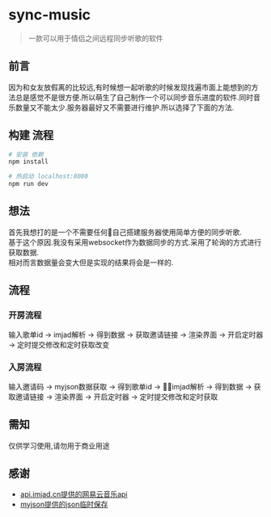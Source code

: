 # sync-music

> 一款可以用于情侣之间远程同步听歌的软件

## 前言
因为和女友放假离的比较远,有时候想一起听歌的时候发现找遍市面上能想到的方法总是感觉不是很方便.所以萌生了自己制作一个可以同步音乐进度的软件.同时音乐数量又不能太少.服务器最好又不需要进行维护.所以选择了下面的方法.

## 构建 流程

``` bash
# 安装 依赖
npm install

# 热启动 localhost:8080
npm run dev
```

## 想法
首先我想打的是一个不需要任何自己搭建服务器使用简单方便的同步听歌.<br/>
基于这个原因.我没有采用websocket作为数据同步的方式.采用了轮询的方式进行获取数据.<br/>
相对而言数据量会变大但是实现的结果将会是一样的.

## 流程
### 开房流程
输入歌单id -> imjad解析 -> 得到数据 -> 获取邀请链接 -> 渲染界面 -> 开启定时器 -> 定时提交修改和定时获取改变

### 入房流程
输入邀请码 -> myjson数据获取 -> 得到歌单id -> imjad解析 -> 得到数据 -> 获取邀请链接 -> 渲染界面 -> 开启定时器 -> 定时提交修改和定时获取

## 需知
仅供学习使用,请勿用于商业用途

## 感谢
* [api.imjad.cn提供的网易云音乐api](imjad.cn)
* [myjson提供的json临时保存](http://myjson.com/)